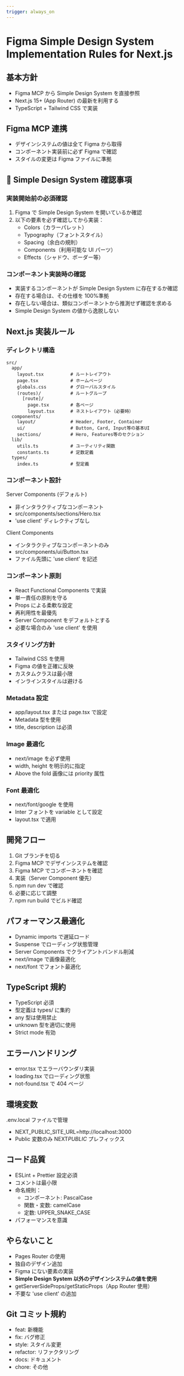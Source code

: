 ```yaml
---
trigger: always_on
---
```


# Figma Simple Design System Implementation Rules for Next.js

## 基本方針

- Figma MCP から Simple Design System を直接参照
- Next.js 15+ (App Router) の最新を利用する
- TypeScript + Tailwind CSS で実装

## Figma MCP 連携

- デザインシステムの値は全て Figma から取得
- コンポーネント実装前に必ず Figma で確認
- スタイルの変更は Figma ファイルに準拠

## 🎯 Simple Design System 確認事項

### 実装開始前の必須確認

1. Figma で Simple Design System を開いているか確認
2. 以下の要素を必ず確認してから実装：
   - Colors（カラーパレット）
   - Typography（フォントスタイル）
   - Spacing（余白の規則）
   - Components（利用可能な UI パーツ）
   - Effects（シャドウ、ボーダー等）

### コンポーネント実装時の確認

- 実装するコンポーネントが Simple Design System に存在するか確認
- 存在する場合は、その仕様を 100%準拠
- 存在しない場合は、類似コンポーネントから推測せず確認を求める
- Simple Design System の値から逸脱しない

## Next.js 実装ルール

### ディレクトリ構造

```
src/
  app/
    layout.tsx          # ルートレイアウト
    page.tsx            # ホームページ
    globals.css         # グローバルスタイル
    (routes)/           # ルートグループ
      [route]/
        page.tsx        # 各ページ
        layout.tsx      # ネストレイアウト（必要時）
  components/
    layout/             # Header, Footer, Container
    ui/                 # Button, Card, Input等の基本UI
    sections/           # Hero, Features等のセクション
  lib/
    utils.ts            # ユーティリティ関数
    constants.ts        # 定数定義
  types/
    index.ts            # 型定義
```

### コンポーネント設計

Server Components (デフォルト)

- 非インタラクティブなコンポーネント
- src/components/sections/Hero.tsx
- 'use client' ディレクティブなし

Client Components

- インタラクティブなコンポーネントのみ
- src/components/ui/Button.tsx
- ファイル先頭に 'use client' を記述

### コンポーネント原則

- React Functional Components で実装
- 単一責任の原則を守る
- Props による柔軟な設定
- 再利用性を最優先
- Server Component をデフォルトとする
- 必要な場合のみ 'use client' を使用

### スタイリング方針

- Tailwind CSS を使用
- Figma の値を正確に反映
- カスタムクラスは最小限
- インラインスタイルは避ける

### Metadata 設定

- app/layout.tsx または page.tsx で設定
- Metadata 型を使用
- title, description は必須

### Image 最適化

- next/image を必ず使用
- width, height を明示的に指定
- Above the fold 画像には priority 属性

### Font 最適化

- next/font/google を使用
- Inter フォントを variable として設定
- layout.tsx で適用

## 開発フロー

1. Git ブランチを切る
2. Figma MCP でデザインシステムを確認
3. Figma MCP でコンポーネントを確認
4. 実装（Server Component 優先）
5. npm run dev で確認
6. 必要に応じて調整
7. npm run build でビルド確認

## パフォーマンス最適化

- Dynamic imports で遅延ロード
- Suspense でローディング状態管理
- Server Components でクライアントバンドル削減
- next/image で画像最適化
- next/font でフォント最適化

## TypeScript 規約

- TypeScript 必須
- 型定義は types/ に集約
- any 型は使用禁止
- unknown 型を適切に使用
- Strict mode 有効

## エラーハンドリング

- error.tsx でエラーバウンダリ実装
- loading.tsx でローディング状態
- not-found.tsx で 404 ページ

## 環境変数

.env.local ファイルで管理

- NEXT_PUBLIC_SITE_URL=http://localhost:3000
- Public 変数のみ NEXT*PUBLIC* プレフィックス

## コード品質

- ESLint + Prettier 設定必須
- コメントは最小限
- 命名規則：
  - コンポーネント: PascalCase
  - 関数・変数: camelCase
  - 定数: UPPER_SNAKE_CASE
- パフォーマンスを意識

## やらないこと

- Pages Router の使用
- 独自のデザイン追加
- Figma にない要素の実装
- **Simple Design System 以外のデザインシステムの値を使用**
- getServerSideProps/getStaticProps（App Router 使用）
- 不要な 'use client' の追加

## Git コミット規約

- feat: 新機能
- fix: バグ修正
- style: スタイル変更
- refactor: リファクタリング
- docs: ドキュメント
- chore: その他
